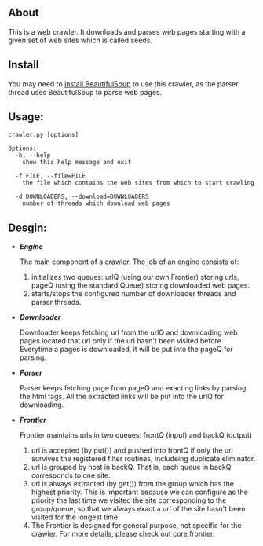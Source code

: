 About
------------
This is a web crawler. It downloads and parses web pages starting with a given set of web sites which is called seeds. 

Install
------------
You may need to [install BeautifulSoup](http://www.crummy.com/software/BeautifulSoup/bs4/download/) to use this crawler, 
as the parser thread uses BeautifulSoup to parse web pages. 

Usage:
------------	
	crawler.py [options]
	
	Options:
	  -h, --help
		show this help message and exit

  	  -f FILE, --file=FILE  
  	  	the file which contains the web sites from which to start crawling
 
	  -d DOWNLOADERS, --download=DOWNLOADERS
		number of threads which download web pages
	
Desgin:
------------	
- ***Engine***

	The main component of a crawler. The job of an engine consists of:
	1. initializes two queues: urlQ (using our own Frontier) storing urls, pageQ (using the standard Queue)
	   storing downloaded web pages.
	2. starts/stops the configured number of downloader threads and parser threads.
	
- ***Downloader***

	Downloader keeps fetching url from the urlQ and downloading web pages located that url 
	only if the url hasn't been visited before.
	Everytime a pages is downloaded, it will be put into the pageQ for parsing.
	
- ***Parser***

	Parser keeps fetching page from pageQ and exacting links by parsing the html tags.
	All the extracted links will be put into the urlQ for downloading.
	
- ***Frontier***

	Frontier maintains urls in two queues: frontQ (input) and backQ (output)
	1. url is accepted (by put()) and pushed into frontQ if only the url survives the registered 
	   filter routines, includeing duplicate eliminator.
	2. url is grouped by host in backQ. That is, each queue in backQ corresponds to one site. 
	3. url is always extracted (by get()) from the group which has the highest priority. 
	   This is important because we can configure as the priority the last time we visited the site 
	   corresponding to the group/queue, so that we always exact a url of the site hasn't been visited 
	   for the longest time.
	4. The Frontier is designed for general purpose, not specific for the crawler. 
	   For more details, please check out core.frontier.
